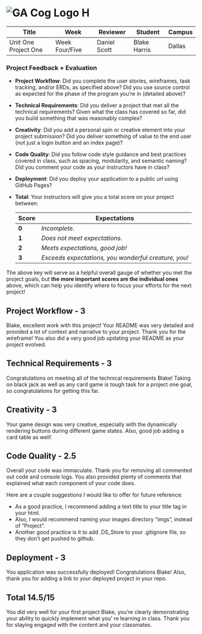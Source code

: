 # ![GA Cog Logo](https://ga-dash.s3.amazonaws.com/production/assets/logo-9f88ae6c9c3871690e33280fcf557f33.png) H


| Title                      | Week     | Reviewer | Student |Campus |
|----------------------------|----------|----------|---------|--------|
| Unit One Project One | Week Four/Five | Daniel Scott| Blake Harris | Dallas |

### Project Feedback + Evaluation

* __Project Workflow__: Did you complete the user stories, wireframes, task tracking, and/or ERDs, as specified above? Did you use source control as expected for the phase of the program you’re in (detailed above)?

* __Technical Requirements__: Did you deliver a project that met all the technical requirements? Given what the class has covered so far, did you build something that was reasonably complex?

* __Creativity__: Did you add a personal spin or creative element into your project submission? Did you deliver something of value to the end user (not just a login button and an index page)?

* __Code Quality__: Did you follow code style guidance and best practices covered in class, such as spacing, modularity, and semantic naming? Did you comment your code as your instructors have in class?

* __Deployment__: Did you deploy your application to a public url using GitHub Pages?

* __Total__: Your instructors will give you a total score on your project between:

    Score | Expectations
    ----- | ------------
    **0** | _Incomplete._
    **1** | _Does not meet expectations._
    **2** | _Meets expectations, good job!_
    **3** | _Exceeds expectations, you wonderful creature, you!_

The above key will serve as a helpful overall gauge of whether you met the project goals, but __the more important scores are the individual ones__ above, which can help you identify where to focus your efforts for the next project!




## Project Workflow - 3

Blake, excellent work with this project! Your README was very detailed and provided a lot of context and narrative to your project. Thank you for the wireframe! You also did a very good job updating your README as your project evolved.

## Technical Requirements - 3

Congratulations on meeting all of the technical requirements Blake! Taking on black jack as well as any card game is tough task for a project one goal, so congratulations for getting this far.

## Creativity - 3

Your game design was very creative, especially with the dynamically rendering buttons during different game states. Also, good job adding a card table as well!

## Code Quality - 2.5

Overall your code was immaculate. Thank you for removing all commented out code and console logs. You also provided plenty of comments that explained what each component of your code does. 

Here are a couple suggestions I would like to offer for future reference:
- As a good practice, I recommend adding a text title to your title tag in your html.
- Also, I would recommend naming your images directory “imgs”, instead of “Project”.
- Another good practice is it to add .DS_Store to your .gitignore file, so they don’t get pushed to github.

## Deployment - 3

You application was successfully deployed! Congratulations Blake! Also, thank you for adding a link to your deployed project in your repo.

## Total 14.5/15

You did very well for your first project Blake, you’re clearly demonstrating your ability to quickly implement what you’ re learning in class. Thank you for staying engaged with the content and your classmates. 






